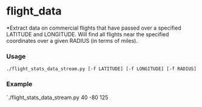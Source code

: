 flight_data
==========================
*Extract data on commercial flights that have passed over a specified
LATITUDE and LONGITUDE. Will find all flights near the specified 
coordinates over a given RADIUS (in terms of miles). 

### Usage
```
./flight_stats_data_stream.py [-f LATITUDE] [-f LONGITUDE] [-f RADIUS] 
```

### Example
`./flight_stats_data_stream.py 40 -80 125

